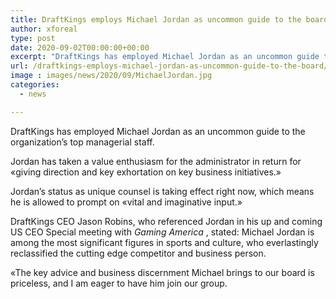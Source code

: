 ```yaml
---
title: DraftKings employs Michael Jordan as uncommon guide to the board
author: xforeal 
type: post
date: 2020-09-02T00:00:00+00:00
excerpt: "DraftKings has employed Michael Jordan as an uncommon guide to the organization's leading body of directors "
url: /draftkings-employs-michael-jordan-as-uncommon-guide-to-the-board/
image : images/news/2020/09/MichaelJordan.jpg
categories:
  - news

---
```

DraftKings has employed Michael Jordan as an uncommon guide to the organization&#8217;s top managerial staff. 

Jordan has taken a value enthusiasm for the administrator in return for &#171;giving direction and key exhortation on key business initiatives.&#187; 

Jordan&#8217;s status as unique counsel is taking effect right now, which means he is allowed to prompt on &#171;vital and imaginative input.&#187; 

DraftKings CEO Jason Robins, who referenced Jordan in his up and coming US CEO Special meeting with _Gaming America_ , stated: Michael Jordan is among the most significant figures in sports and culture, who everlastingly reclassified the cutting edge competitor and business person. 

&#171;The key advice and business discernment Michael brings to our board is priceless, and I am eager to have him join our group.